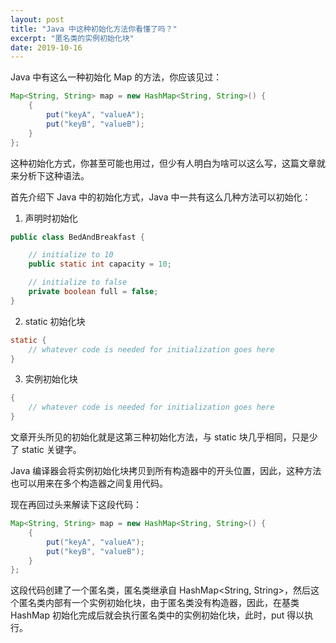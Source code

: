 ```yaml
---
layout: post
title: "Java 中这种初始化方法你看懂了吗？"
excerpt: "匿名类的实例初始化块"
date: 2019-10-16
---
```


Java 中有这么一种初始化 Map 的方法，你应该见过：

```java
Map<String, String> map = new HashMap<String, String>() {
    {
        put("keyA", "valueA");
        put("keyB", "valueB");
    }
};
```

这种初始化方式，你甚至可能也用过，但少有人明白为啥可以这么写，这篇文章就来分析下这种语法。

首先介绍下 Java 中的初始化方式，Java 中一共有这么几种方法可以初始化：

1. 声明时初始化
```java
public class BedAndBreakfast {

    // initialize to 10
    public static int capacity = 10;

    // initialize to false
    private boolean full = false;
}
```

2. static 初始化块
```java
static {
    // whatever code is needed for initialization goes here
}
```

3. 实例初始化块
```java
{
    // whatever code is needed for initialization goes here
}
```

文章开头所见的初始化就是这第三种初始化方法，与 static 块几乎相同，只是少了 static 关键字。

Java 编译器会将实例初始化块拷贝到所有构造器中的开头位置，因此，这种方法也可以用来在多个构造器之间复用代码。

现在再回过头来解读下这段代码：

```java
Map<String, String> map = new HashMap<String, String>() {
    {
        put("keyA", "valueA");
        put("keyB", "valueB");
    }
};
```

这段代码创建了一个匿名类，匿名类继承自 HashMap<String, String>，然后这个匿名类内部有一个实例初始化块，由于匿名类没有构造器，因此，在基类 HashMap 初始化完成后就会执行匿名类中的实例初始化块，此时，put 得以执行。
